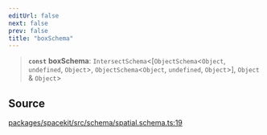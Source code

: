 ```yaml
---
editUrl: false
next: false
prev: false
title: "boxSchema"
---
```


> **`const`** **boxSchema**: `IntersectSchema`\<[`ObjectSchema`\<`Object`, `undefined`, `Object`\>, `ObjectSchema`\<`Object`, `undefined`, `Object`\>], `Object` & `Object`\>

## Source

[packages/spacekit/src/schema/spatial.schema.ts:19](https://github.com/nodenogg-in/alpha-p2p/blob/bd4a66e/packages/spacekit/src/schema/spatial.schema.ts#L19)
